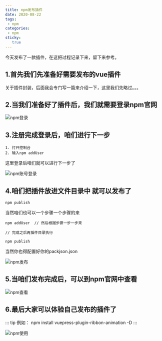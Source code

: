 ```yaml
---
title: npm发布插件
date: 2020-08-22
tags:
 - npm
categories: 
 - npm
sticky: 
   true
---
```


今天发布了一款插件，在这把过程记录下来，留下来参考。

## 1.首先我们先准备好需要发布的vue插件

   关于插件封装，后面我会专门写一篇来介绍一下，这里我们先略过。。。
   
## 2.当我们准备好了插件后，我们就需要登录npm官网

<img src="https://www.zpzpup.com/assets/image/npm/npm01.png" alt="npm登录">

## 3.注册完成登录后，咱们进行下一步
    1. 打开控制台
    2. 输入npm addUser
    
   这里登录后咱们就可以进行下一步了
   
   
<img src="https://www.zpzpup.com/assets/image/npm/npm02.png" alt="npm账号登录">  
   

## 4.咱们把插件放进文件目录中 就可以发布了
```
npm publish
```
当然咱们也可以一个步骤一个步骤的来
```
npm addUser  // 然后根据步骤一步一步来

// 完成之后再插件目录执行 

npm publish 

```
当然你也得配置好你的packjson.json


<img src="https://www.zpzpup.com/assets/image/npm/npm03.png" alt="npm发布">

## 5.当咱们发布完成后，可以到npm官网中查看

 <img src="https://www.zpzpup.com/assets/image/npm/npm04.png" alt="npm查看">


## 6.最后大家可以体验自己发布的插件了

::: tip
例如： npm install vuepress-plugin-ribbon-animation -D
:::

 <img src="https://www.zpzpup.com/assets/image/npm/npm05.png" alt="npm使用">
